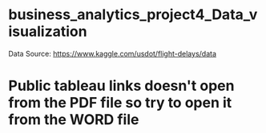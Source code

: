 # business_analytics_project4_Data_visualization
Data Source: https://www.kaggle.com/usdot/flight-delays/data
# Public tableau links doesn't open from the PDF file so try to open it from the WORD file
